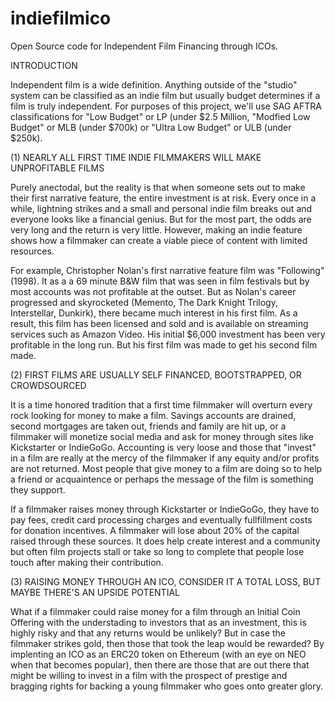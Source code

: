 # indiefilmico
Open Source code for Independent Film Financing through ICOs.

INTRODUCTION

Independent film is a wide definition. Anything outside of the "studio" system can be classified as an indie film but usually budget determines if a film is truly independent. For purposes of this project, we'll use SAG AFTRA classifications for "Low Budget" or LP (under $2.5 Million, "Modfied Low Budget" or MLB (under $700k) or "Ultra Low Budget"  or ULB (under $250k).

(1) NEARLY ALL FIRST TIME INDIE FILMMAKERS WILL MAKE UNPROFITABLE FILMS

Purely anectodal, but the reality is that when someone sets out to make their first narrative feature, the entire investment is at risk. Every once in a while, lightning strikes and a small and personal indie film breaks out and everyone looks like a financial genius. But for the most part, the odds are very long and the return is very little. However, making an indie feature shows how a filmmaker can create a viable piece of content with limited resources. 

For example, Christopher Nolan's first narrative feature film was "Following" (1998). It as a a 69 minute B&W film that was seen in film festivals but by most accounts was not profitable at the outset. But as Nolan's career progressed and skyrocketed (Memento, The Dark Knight Trilogy, Interstellar, Dunkirk), there became much interest in his first film. As a result, this film has been licensed and sold and is available on streaming services such as Amazon Video. His initial $6,000 investment has been very profitable in the long run. But his first film was made to get his second film made.

(2) FIRST FILMS ARE USUALLY SELF FINANCED, BOOTSTRAPPED, OR CROWDSOURCED

It is a time honored tradition that a first time filmmaker will overturn every rock looking for money to make a film. Savings accounts are drained, second mortgages are taken out, friends and family are hit up, or a filmmaker will monetize social media and ask for money through sites like Kickstarter or IndieGoGo. Accounting is very loose and those that "invest" in a film are really at the mercy of the filmmaker if any equity and/or profits are not returned. Most people that give money to a film are doing so to help a friend or acquaintence or perhaps the message of the film is something they support.

If a filmmaker raises money through Kickstarter or IndieGoGo, they have to pay fees, credit card processing charges and eventually fullfillment costs for donation incentives. A filmmaker will lose about 20% of the capital raised through these sources. It does help create interest and a community but often film projects stall or take so long to complete that people lose touch after making their contribution.

(3) RAISING MONEY THROUGH AN ICO, CONSIDER IT A TOTAL LOSS, BUT MAYBE THERE'S AN UPSIDE POTENTIAL

What if a filmmaker could raise money for a film through an Initial Coin Offering with the understading to investors that as an investment, this is highly risky and that any returns would be unlikely? But in case the filmmaker strikes gold, then those that took the leap would be rewarded? By implenting an ICO as an ERC20 token on Ethereum (with an eye on NEO when that becomes popular), then there are those that are out there that might be willing to invest in a film with the prospect of prestige and bragging rights for backing a young filmmaker who goes onto greater glory.

